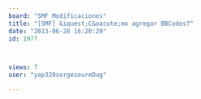 ```yaml
---
board: "SMF Modificaciones"
title: "[SMF] &iquest;C&oacute;mo agregar BBCodes?"
date: "2013-06-28 16:20:20"
id: 1977



views: 7
user: "yap320sorgesoureDug"

---
```

